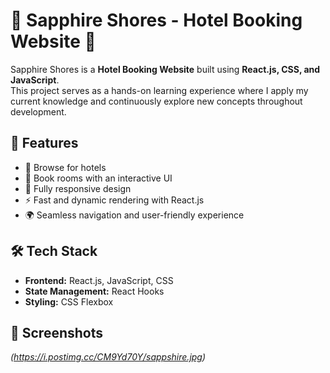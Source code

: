 # 🌊 Sapphire Shores - Hotel Booking Website 🏨  

Sapphire Shores is a **Hotel Booking Website** built using **React.js, CSS, and JavaScript**.  
This project serves as a hands-on learning experience where I apply my current knowledge and continuously explore new concepts throughout development.  

## 🚀 Features  
- 🏨 Browse for hotels  
- 📅 Book rooms with an interactive UI  
- 🎨 Fully responsive design  
- ⚡ Fast and dynamic rendering with React.js  
- 🌍 Seamless navigation and user-friendly experience  

## 🛠️ Tech Stack  
- **Frontend:** React.js, JavaScript, CSS  
- **State Management:** React Hooks  
- **Styling:** CSS Flexbox  

## 📸 Screenshots  
*(https://i.postimg.cc/CM9Yd70Y/sappshire.jpg)*  
